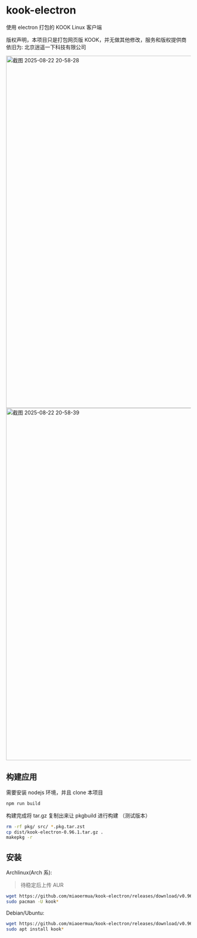 # kook-electron
使用 electron 打包的 KOOK Linux 客户端

版权声明，本项目只是打包网页版 KOOK，并无做其他修改，服务和版权提供商依旧为: 北京逍遥一下科技有限公司

<img width="1322" height="959" alt="截图 2025-08-22 20-58-28" src="https://github.com/user-attachments/assets/d2d88b24-016d-49f7-85ab-b3cf676122b6" />
<img width="1322" height="959" alt="截图 2025-08-22 20-58-39" src="https://github.com/user-attachments/assets/ba5654e0-a10f-4364-814f-b3a019ce2296" />


## 构建应用

需要安装 nodejs 环境，并且 clone 本项目

```bash
npm run build
```

构建完成将 tar.gz 复制出来让 pkgbuild 进行构建 （测试版本）

```bash
rm -rf pkg/ src/ *.pkg.tar.zst
cp dist/kook-electron-0.96.1.tar.gz .
makepkg -r
```

## 安装

Archlinux(Arch 系):

> 待稳定后上传 AUR

```bash
wget https://github.com/miaoermua/kook-electron/releases/download/v0.96.1-1/kook-electron-1.2.9-1-x86_64.pkg.tar.zst
sudo pacman -U kook*
```

Debian/Ubuntu:

```bash
wget https://github.com/miaoermua/kook-electron/releases/download/v0.96.1/kook-electron_0.96.1_amd64.deb
sudo apt install kook*
```
